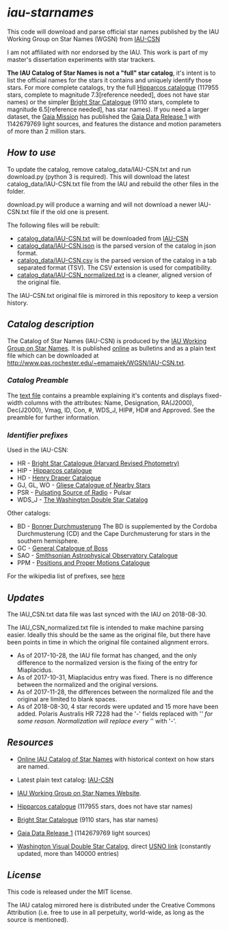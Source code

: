 # *iau-starnames*
This code will download and parse official star names published by the IAU Working Group on Star Names (WGSN) from [IAU-CSN](http://www.pas.rochester.edu/~emamajek/WGSN/IAU-CSN.txt)

I am not affiliated with nor endorsed by the IAU. This work is part of my master's dissertation experiments with star trackers.

**The IAU Catalog of Star Names is not a "full" star catalog**, it's intent is to list the official names for the stars it contains and uniquely identify those stars. For more complete catalogs, try the full [Hipparcos catalogue](http://cdsarc.u-strasbg.fr/viz-bin/Cat?I/311) (117955 stars, complete to magnitude 7.3[reference needed], does not have star names) or the simpler [Bright Star Catalogue](http://cdsarc.u-strasbg.fr/viz-bin/Cat?V/50) (9110 stars, complete to magnitude 6.5[reference needed], has star names). If you need a larger dataset, the [Gaia Mission](http://www.esa.int/Our_Activities/Space_Science/Gaia) has published the [Gaia Data Release 1](http://cdsarc.u-strasbg.fr/viz-bin/Cat?I/337) with 1142679769 light sources, and features the distance and motion parameters of more than 2 million stars.

## *How to use*

To update the catalog, remove catalog_data/IAU-CSN.txt and run download.py (python 3 is required). This will download the latest catalog_data/IAU-CSN.txt file from the IAU and rebuild the other files in the folder.

download.py will produce a warning and will not download a newer IAU-CSN.txt file if the old one is present.

The following files will be rebuilt:
* [catalog_data/IAU-CSN.txt](catalog_data/IAU-CSN.txt) will be downloaded from [IAU-CSN](http://www.pas.rochester.edu/~emamajek/WGSN/IAU-CSN.txt)
* [catalog_data/IAU-CSN.json](catalog_data/IAU-CSN.json) is the parsed version of the catalog in json format.
* [catalog_data/IAU-CSN.csv](catalog_data/IAU-CSN.csv) is the parsed version of the catalog in a tab separated format (TSV). The CSV extension is used for compatibility.
* [catalog_data/IAU-CSN_normalized.txt](catalog_data/IAU-CSN_normalized.txt) is a cleaner, aligned version of the original file.

The IAU-CSN.txt original file is mirrored in this repository to keep a version history.


## *Catalog description*

The Catalog of Star Names (IAU-CSN) is produced by the [IAU Working Group on Star Names](https://www.iau.org/science/scientific_bodies/working_groups/280/). It is published [online](https://www.iau.org/public/themes/naming_stars/) as bulletins and as a plain text file which can be downloaded at http://www.pas.rochester.edu/~emamajek/WGSN/IAU-CSN.txt.

### *Catalog Preamble*

The [text file](catalog_data/IAU-CSN.txt) contains a preamble explaining it's contents and displays fixed-width columns with the attributes: Name, Designation, RA(J2000), Dec(J2000), Vmag, ID, Con, #, WDS_J, HIP#, HD# and Approved. See the preamble for further information.

### *Identifier prefixes*

Used in the IAU-CSN:

* HR - [Bright Star Catalogue (Harvard Revised Photometry)](https://en.wikipedia.org/wiki/Bright_Star_Catalogue)
* HIP - [Hipparcos catalogue](https://en.wikipedia.org/wiki/Hipparcos)
* HD - [Henry Draper Catalogue](https://en.wikipedia.org/wiki/Henry_Draper_Catalogue)
* GJ, GL, WO - [Gliese Catalogue of Nearby Stars](https://en.wikipedia.org/wiki/Gliese_Catalogue_of_Nearby_Stars)
* PSR - [Pulsating Source of Radio](https://en.wikipedia.org/wiki/PSR_B1257%2B12) - Pulsar
* WDS_J - [The Washington Double Star Catalog](http://www.usno.navy.mil/USNO/astrometry/optical-IR-prod/wds/WDS)

Other catalogs:

* BD - [Bonner Durchmusterung](https://en.wikipedia.org/wiki/Durchmusterung)
The BD is supplemented by the Cordoba Durchmusterung (CD) and the Cape Durchmusterung for stars in the southern hemisphere.
* GC - [General Catalogue of Boss](https://en.wikipedia.org/wiki/Boss_General_Catalogue)
* SAO - [Smithsonian Astrophysical Observatory Catalogue](https://en.wikipedia.org/wiki/Smithsonian_Astrophysical_Observatory_Star_Catalog)
* PPM - [Positions and Proper Motions Catalogue](https://en.wikipedia.org/wiki/PPM_Star_Catalogue)

For the wikipedia list of prefixes, see [here](https://en.wikipedia.org/wiki/Star_catalogue)

## *Updates*
The IAU_CSN.txt data file was last synced with the IAU on 2018-08-30.

The IAU_CSN_normalized.txt file is intended to make machine parsing easier. Ideally this should be the same as the original file, but there have been points in time in which the original file contained alignment errors.
* As of 2017-10-28, the IAU file format has changed, and the only difference to the normalized version is the fixing of the entry for Miaplacidus.
* As of 2017-10-31, Miaplacidus entry was fixed. There is no difference between the normalized and the original versions.
* As of 2017-11-28, the differences between the normalized file and the original are limited to blank spaces.
* As of 2018-08-30, 4 star records were updated and 15 more have been added. Polaris Australis HR 7228 had the '-' fields replaced with '_' for some reason. Normalization will replace every '_' with '-'.

## *Resources*

* [Online IAU Catalog of Star Names](https://www.iau.org/public/themes/naming_stars/) with historical context on how stars are named.

* Latest plain text catalog: [IAU-CSN](http://www.pas.rochester.edu/~emamajek/WGSN/IAU-CSN.txt)

* [IAU Working Group on Star Names Website](https://www.iau.org/science/scientific_bodies/working_groups/280/).

* [Hipparcos catalogue](http://cdsarc.u-strasbg.fr/viz-bin/Cat?I/311) (117955 stars, does not have star names)

* [Bright Star Catalogue](http://cdsarc.u-strasbg.fr/viz-bin/Cat?V/50) (9110 stars, has star names)

* [Gaia Data Release 1](http://cdsarc.u-strasbg.fr/viz-bin/Cat?I/337) (1142679769 light sources)

* [Washington Visual Double Star Catalog](http://cdsarc.u-strasbg.fr/viz-bin/Cat?B/wds), direct [USNO link](http://www.usno.navy.mil/USNO/astrometry/optical-IR-prod/wds/WDS) (constantly updated, more than 140000 entries)

## *License*
This code is released under the MIT license.

The IAU catalog mirrored here is distributed under the Creative Commons Attribution (i.e. free to use in all perpetuity, world-wide, as long as the source is mentioned).

